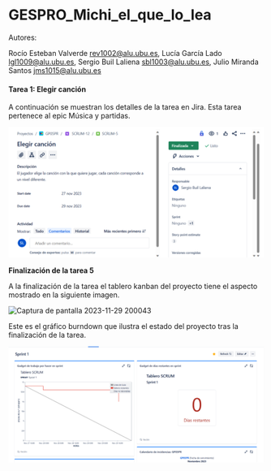 # GESPRO_Michi_el_que_lo_lea
Autores:

Rocío Esteban Valverde rev1002@alu.ubu.es,
Lucía García Lado lgl1009@alu.ubu.es,
Sergio Buil Laliena sbl1003@alu.ubu.es,
Julio Miranda Santos jms1015@alu.ubu.es

#### **Tarea 1: Elegir canción**

A continuación se muestran los detalles de la tarea en Jira.
Esta tarea pertenece al epic Música y partidas.

![image](https://github.com/Lucia1009/GESPRO_Michi_el_que_lo_lea/blob/SCRUM-5-Elegir-cancion/detalles%20actividad%20jira.png)


**Finalización de la tarea 5**

A la finalización de la tarea el tablero kanban del proyecto tiene el aspecto mostrado en la siguiente imagen.

![Captura de pantalla 2023-11-29 200043](https://github.com/Lucia1009/GESPRO_Michi_el_que_lo_lea/assets/108947463/349676c0-2b06-4dd8-8297-54f6a9757110)


Este es el gráfico burndown que ilustra el estado del proyecto tras la finalización de la tarea.

![Captura de pantalla 2023-11-29 193455](https://github.com/Lucia1009/GESPRO_Michi_el_que_lo_lea/blob/SCRUM-5-Elegir-cancion/burndown.png)
